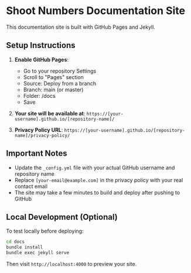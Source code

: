 # Shoot Numbers Documentation Site

This documentation site is built with GitHub Pages and Jekyll.

## Setup Instructions

1. **Enable GitHub Pages**:
   - Go to your repository Settings
   - Scroll to "Pages" section
   - Source: Deploy from a branch
   - Branch: main (or master)
   - Folder: /docs
   - Save

2. **Your site will be available at**:
   `https://[your-username].github.io/[repository-name]/`

3. **Privacy Policy URL**:
   `https://[your-username].github.io/[repository-name]/privacy-policy/`

## Important Notes

- Update the `_config.yml` file with your actual GitHub username and repository name
- Replace `[your-email@example.com]` in the privacy policy with your real contact email
- The site may take a few minutes to build and deploy after pushing to GitHub

## Local Development (Optional)

To test locally before deploying:

```bash
cd docs
bundle install
bundle exec jekyll serve
```

Then visit `http://localhost:4000` to preview your site.
